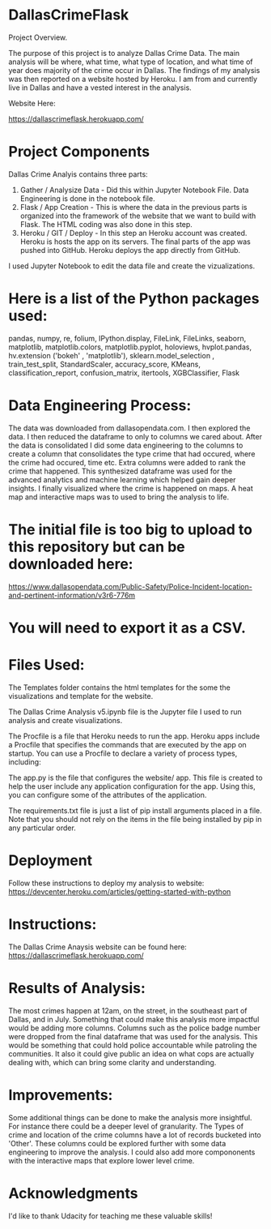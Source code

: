 # DallasCrimeFlask

Project Overview. 

The purpose of this project is to analyze Dallas Crime Data. The main analysis will be where, what time, what type of location, and what time of year does majority of the crime occur in Dallas. The findings of my analysis was then reported on a website hosted by Heroku. I am from and currently live in Dallas and have a vested interest in the analysis.  

Website Here:

https://dallascrimeflask.herokuapp.com/


# Project Components
Dallas Crime Analyis contains three parts:

1. Gather / Analysize Data - Did this within Jupyter Notebook File. Data Engineering is done in the notebook file. 
2. Flask /  App Creation - This is where the data in the previous parts is organized into the framework of the website that we want to build with Flask. The HTML coding was also done in this step.  
3. Heroku / GIT / Deploy - In this step an Heroku account was created. Heroku is hosts the app on its servers. The final parts of the app was pushed into GitHub. Heroku deploys the app directly from GitHub.

I used Jupyter Notebook to edit the data file and create the vizualizations. 

# Here is a list of the Python packages used:
pandas,
numpy,
re,
folium,
IPython.display,
FileLink, FileLinks,
seaborn,
matplotlib,
matplotlib.colors,
matplotlib.pyplot,
holoviews,
hvplot.pandas,
hv.extension ('bokeh' , 'matplotlib'), 
sklearn.model_selection ,
train_test_split,
StandardScaler,
accuracy_score,
KMeans,
classification_report, confusion_matrix,
itertools,
XGBClassifier,
Flask 

# Data Engineering Process:
The data was downloaded from dallasopendata.com. I then explored the data. I then reduced the dataframe to only to columns we cared about. After the data is consolidated I did some data engineering to the columns to create a column that consolidates the type crime that had occured, where the crime had occured, time etc. Extra columns were added to rank the crime that happened. This synthesized dataframe was used for the advanced analytics and machine learning which helped gain deeper insights. I finally visualized where the crime is happened on maps. A heat map and interactive maps was to used to bring the analysis to life.

# The initial file is too big to upload to this repository but can be downloaded here:

https://www.dallasopendata.com/Public-Safety/Police-Incident-location-and-pertinent-information/v3r6-776m

# You will need to export it as a CSV. 

# Files Used:
The Templates folder contains the html templates for the some the visualizations and template for the website. 

The Dallas Crime Analysis v5.ipynb file is the Jupyter file I used to run analysis and create visualizations. 

The Procfile is a file that Heroku needs to run the app. Heroku apps include a Procfile that specifies the commands that are executed by the app on startup. You can use a Procfile to declare a variety of process types, including:

The app.py is the file that configures the website/ app. This file is created to help the user include any application configuration for the app. Using this, you can configure some of the attributes of the application.

The requirements.txt file is just a list of pip install arguments placed in a file. Note that you should not rely on the items in the file being installed by pip in any particular order.

# Deployment
 Follow these instructions to deploy my analysis to website: 
 https://devcenter.heroku.com/articles/getting-started-with-python


# Instructions:
The Dallas Crime Anaysis website can be found here: https://dallascrimeflask.herokuapp.com/

# Results of Analysis:
The most crimes happen at 12am, on the street, in the southeast part of Dallas, and in July. Something that could make this analysis more impactful would be adding more columns. Columns such as the police badge number were dropped from the final dataframe that was used for the analysis. This would be something that could hold police accountable while patroling the communities. It also it could give public an idea on what cops are actually dealing with, which can bring some clarity and understanding.

# Improvements:
Some additional things can be done to make the analysis more insightful. For instance there could be a deeper level of granularity. The Types of crime and location of the crime columns have a lot of records bucketed into 'Other'. These columns could be explored further with some data engineering to improve the analysis. I could also add more compononents with the interactive maps that explore lower level crime. 

# Acknowledgments 
  I'd like to thank Udacity for teaching me these valuable skills!

